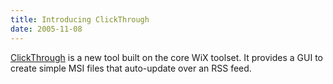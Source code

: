 ```yaml
---
title: Introducing ClickThrough
date: 2005-11-08
---
```

<a href='clickthrough.html'>ClickThrough</a> is a new tool built on the core WiX toolset. It provides a GUI to create simple MSI files that auto-update over an RSS feed.
